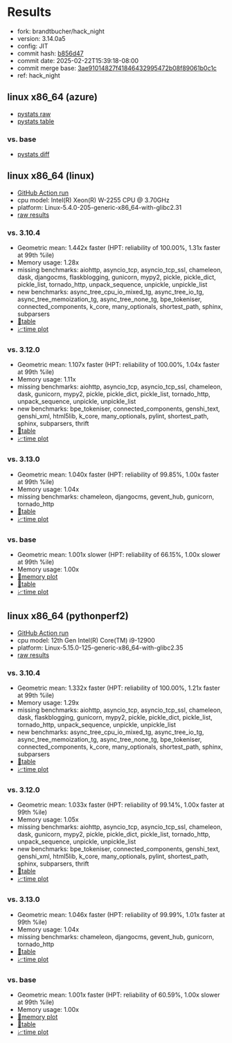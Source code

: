 # Results

- fork: brandtbucher/hack_night
- version: 3.14.0a5
- config: JIT
- commit hash: [b856d47](https://github.com/brandtbucher/cpython/commit/b856d47)
- commit date: 2025-02-22T15:39:18-08:00
- commit merge base: [3ae91014827f41846432995472b08f89061b0c1c](https://github.com/python/cpython/commit/3ae91014827f41846432995472b08f89061b0c1c)
- ref: hack_night

## linux x86_64 (azure)

- [pystats raw](bm-20250222-azure-x86_64-brandtbucher-hack_night-3.14.0a5-b856d47-pystats.json)
- [pystats table](bm-20250222-azure-x86_64-brandtbucher-hack_night-3.14.0a5-b856d47-pystats.md)

### vs. base

- [pystats diff](bm-20250222-azure-x86_64-brandtbucher-hack_night-3.14.0a5-b856d47-pystats-vs-base.md)

## linux x86_64 (linux)

- [GitHub Action run](https://github.com/faster-cpython/benchmarking/actions/runs/13477588677)
- cpu model: Intel(R) Xeon(R) W-2255 CPU @ 3.70GHz
- platform: Linux-5.4.0-205-generic-x86_64-with-glibc2.31
- [raw results](bm-20250222-linux-x86_64-brandtbucher-hack_night-3.14.0a5-b856d47.json)

### vs. 3.10.4

- Geometric mean: 1.442x faster (HPT: reliability of 100.00%, 1.31x faster at 99th %ile)
- Memory usage: 1.28x
- missing benchmarks: aiohttp, asyncio_tcp, asyncio_tcp_ssl, chameleon, dask, djangocms, flaskblogging, gunicorn, mypy2, pickle, pickle_dict, pickle_list, tornado_http, unpack_sequence, unpickle, unpickle_list
- new benchmarks: async_tree_cpu_io_mixed_tg, async_tree_io_tg, async_tree_memoization_tg, async_tree_none_tg, bpe_tokeniser, connected_components, k_core, many_optionals, shortest_path, sphinx, subparsers
- [📄table](bm-20250222-linux-x86_64-brandtbucher-hack_night-3.14.0a5-b856d47-vs-3.10.4.md)
- [📈time plot](bm-20250222-linux-x86_64-brandtbucher-hack_night-3.14.0a5-b856d47-vs-3.10.4.svg)

### vs. 3.12.0

- Geometric mean: 1.107x faster (HPT: reliability of 100.00%, 1.04x faster at 99th %ile)
- Memory usage: 1.11x
- missing benchmarks: aiohttp, asyncio_tcp, asyncio_tcp_ssl, chameleon, dask, gunicorn, mypy2, pickle, pickle_dict, pickle_list, tornado_http, unpack_sequence, unpickle, unpickle_list
- new benchmarks: bpe_tokeniser, connected_components, genshi_text, genshi_xml, html5lib, k_core, many_optionals, pylint, shortest_path, sphinx, subparsers, thrift
- [📄table](bm-20250222-linux-x86_64-brandtbucher-hack_night-3.14.0a5-b856d47-vs-3.12.0.md)
- [📈time plot](bm-20250222-linux-x86_64-brandtbucher-hack_night-3.14.0a5-b856d47-vs-3.12.0.svg)

### vs. 3.13.0

- Geometric mean: 1.040x faster (HPT: reliability of 99.85%, 1.00x faster at 99th %ile)
- Memory usage: 1.04x
- missing benchmarks: chameleon, djangocms, gevent_hub, gunicorn, tornado_http
- [📄table](bm-20250222-linux-x86_64-brandtbucher-hack_night-3.14.0a5-b856d47-vs-3.13.0.md)
- [📈time plot](bm-20250222-linux-x86_64-brandtbucher-hack_night-3.14.0a5-b856d47-vs-3.13.0.svg)

### vs. base

- Geometric mean: 1.001x slower (HPT: reliability of 66.15%, 1.00x slower at 99th %ile)
- Memory usage: 1.00x
- [🧠memory plot](bm-20250222-linux-x86_64-brandtbucher-hack_night-3.14.0a5-b856d47-vs-base-mem.svg)
- [📄table](bm-20250222-linux-x86_64-brandtbucher-hack_night-3.14.0a5-b856d47-vs-base.md)
- [📈time plot](bm-20250222-linux-x86_64-brandtbucher-hack_night-3.14.0a5-b856d47-vs-base.svg)

## linux x86_64 (pythonperf2)

- [GitHub Action run](https://github.com/faster-cpython/benchmarking/actions/runs/13502039810)
- cpu model: 12th Gen Intel(R) Core(TM) i9-12900
- platform: Linux-5.15.0-125-generic-x86_64-with-glibc2.35
- [raw results](bm-20250222-pythonperf2-x86_64-brandtbucher-hack_night-3.14.0a5-b856d47.json)

### vs. 3.10.4

- Geometric mean: 1.332x faster (HPT: reliability of 100.00%, 1.21x faster at 99th %ile)
- Memory usage: 1.29x
- missing benchmarks: aiohttp, asyncio_tcp, asyncio_tcp_ssl, chameleon, dask, flaskblogging, gunicorn, mypy2, pickle, pickle_dict, pickle_list, tornado_http, unpack_sequence, unpickle, unpickle_list
- new benchmarks: async_tree_cpu_io_mixed_tg, async_tree_io_tg, async_tree_memoization_tg, async_tree_none_tg, bpe_tokeniser, connected_components, k_core, many_optionals, shortest_path, sphinx, subparsers
- [📄table](bm-20250222-pythonperf2-x86_64-brandtbucher-hack_night-3.14.0a5-b856d47-vs-3.10.4.md)
- [📈time plot](bm-20250222-pythonperf2-x86_64-brandtbucher-hack_night-3.14.0a5-b856d47-vs-3.10.4.svg)

### vs. 3.12.0

- Geometric mean: 1.033x faster (HPT: reliability of 99.14%, 1.00x faster at 99th %ile)
- Memory usage: 1.05x
- missing benchmarks: aiohttp, asyncio_tcp, asyncio_tcp_ssl, chameleon, dask, gunicorn, mypy2, pickle, pickle_dict, pickle_list, tornado_http, unpack_sequence, unpickle, unpickle_list
- new benchmarks: bpe_tokeniser, connected_components, genshi_text, genshi_xml, html5lib, k_core, many_optionals, pylint, shortest_path, sphinx, subparsers, thrift
- [📄table](bm-20250222-pythonperf2-x86_64-brandtbucher-hack_night-3.14.0a5-b856d47-vs-3.12.0.md)
- [📈time plot](bm-20250222-pythonperf2-x86_64-brandtbucher-hack_night-3.14.0a5-b856d47-vs-3.12.0.svg)

### vs. 3.13.0

- Geometric mean: 1.046x faster (HPT: reliability of 99.99%, 1.01x faster at 99th %ile)
- Memory usage: 1.04x
- missing benchmarks: chameleon, djangocms, gevent_hub, gunicorn, tornado_http
- [📄table](bm-20250222-pythonperf2-x86_64-brandtbucher-hack_night-3.14.0a5-b856d47-vs-3.13.0.md)
- [📈time plot](bm-20250222-pythonperf2-x86_64-brandtbucher-hack_night-3.14.0a5-b856d47-vs-3.13.0.svg)

### vs. base

- Geometric mean: 1.001x faster (HPT: reliability of 60.59%, 1.00x slower at 99th %ile)
- Memory usage: 1.00x
- [🧠memory plot](bm-20250222-pythonperf2-x86_64-brandtbucher-hack_night-3.14.0a5-b856d47-vs-base-mem.svg)
- [📄table](bm-20250222-pythonperf2-x86_64-brandtbucher-hack_night-3.14.0a5-b856d47-vs-base.md)
- [📈time plot](bm-20250222-pythonperf2-x86_64-brandtbucher-hack_night-3.14.0a5-b856d47-vs-base.svg)

